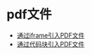 # pdf文件
* [通过iframe引入PDF文件](/用法案例/pdf文件/通过iframe引入PDF文件)
* [通过代码块引入PDF文件](/用法案例/pdf文件/通过代码块引入PDF文件)
